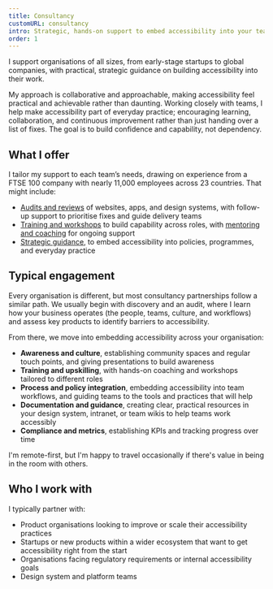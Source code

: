 ```yaml
---
title: Consultancy
customURL: consultancy
intro: Strategic, hands-on support to embed accessibility into your teams, products, and processes; and make it a lasting part of how you work.
order: 1
---
```


I support organisations of all sizes, from early-stage startups to global companies, with practical, strategic guidance on building accessibility into their work.

My approach is collaborative and approachable, making accessibility feel practical and achievable rather than daunting. Working closely with teams, I help make accessibility part of everyday practice; encouraging learning, collaboration, and continuous improvement rather than just handing over a list of fixes. The goal is to build confidence and capability, not dependency.


## What I offer

I tailor my support to each team’s needs, drawing on experience from a FTSE 100 company with nearly 11,000 employees across 23 countries. That might include:

- [Audits and reviews](/services/audits) of websites, apps, and design systems, with follow-up support to prioritise fixes and guide delivery teams
- [Training and workshops](/services/training) to build capability across roles, with [mentoring and coaching](/services/coaching) for ongoing support
- [Strategic guidance](/services/strategy), to embed accessibility into policies, programmes, and everyday practice


## Typical engagement

Every organisation is different, but most consultancy partnerships follow a similar path. We usually begin with discovery and an audit, where I learn how your business operates (the people, teams, culture, and workflows) and assess key products to identify barriers to accessibility.

From there, we move into embedding accessibility across your organisation:

- <b>Awareness and culture</b>, establishing community spaces and regular touch points, and giving presentations to build awareness
- <b>Training and upskilling</b>, with hands-on coaching and workshops tailored to different roles
- <b>Process and policy integration</b>, embedding accessibility into team workflows, and guiding teams to the tools and practices that will help
- <b>Documentation and guidance</b>, creating clear, practical resources in your design system, intranet, or team wikis to help teams work accessibly
- <b>Compliance and metrics</b>, establishing KPIs and tracking progress over time

I'm remote-first, but I'm happy to travel occasionally if there's value in being in the room with others.


## Who I work with

I typically partner with:

- Product organisations looking to improve or scale their accessibility practices
- Startups or new products within a wider ecosystem that want to get accessibility right from the start
- Organisations facing regulatory requirements or internal accessibility goals
- Design system and platform teams
